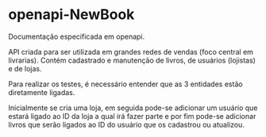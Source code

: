 # openapi-NewBook

Documentação especificada em openapi.


API criada para ser utilizada em grandes redes de vendas (foco central em livrarias). Contém cadastrado e manutenção de livros, de usuários (lojistas) e de lojas.

Para realizar os testes, é necessário entender que as 3 entidades estão diretamente ligadas.

Inicialmente se cria uma loja, em seguida pode-se adicionar um usuário que estará ligado ao ID da loja a qual irá fazer parte e por fim pode-se adicionar livros que serão ligados ao ID do usuário que os cadastrou ou atualizou.

